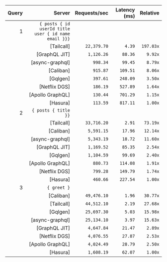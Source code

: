 <!-- PERFORMANCE_RESULTS_START -->

| Query | Server | Requests/sec | Latency (ms) | Relative |
|-------:|--------:|--------------:|--------------:|---------:|
| 1 | `{ posts { id userId title user { id name email }}}` |
|| [Tailcall] | `22,379.70` | `4.39` | `197.03x` |
|| [GraphQL JIT] | `1,126.26` | `88.36` | `9.92x` |
|| [async-graphql] | `998.34` | `99.45` | `8.79x` |
|| [Caliban] | `915.87` | `109.51` | `8.06x` |
|| [Gqlgen] | `397.61` | `248.09` | `3.50x` |
|| [Netflix DGS] | `186.19` | `527.89` | `1.64x` |
|| [Apollo GraphQL] | `130.44` | `701.29` | `1.15x` |
|| [Hasura] | `113.59` | `817.11` | `1.00x` |
| 2 | `{ posts { title }}` |
|| [Tailcall] | `33,716.20` | `2.91` | `73.19x` |
|| [Caliban] | `5,591.15` | `17.96` | `12.14x` |
|| [async-graphql] | `5,343.19` | `18.72` | `11.60x` |
|| [GraphQL JIT] | `1,169.52` | `85.35` | `2.54x` |
|| [Gqlgen] | `1,104.59` | `99.69` | `2.40x` |
|| [Apollo GraphQL] | `880.73` | `114.08` | `1.91x` |
|| [Netflix DGS] | `799.28` | `149.79` | `1.74x` |
|| [Hasura] | `460.66` | `227.54` | `1.00x` |
| 3 | `{ greet }` |
|| [Caliban] | `49,476.10` | `1.96` | `30.77x` |
|| [Tailcall] | `44,512.10` | `2.19` | `27.68x` |
|| [Gqlgen] | `25,697.30` | `5.03` | `15.98x` |
|| [async-graphql] | `25,134.10` | `3.97` | `15.63x` |
|| [GraphQL JIT] | `4,647.84` | `21.47` | `2.89x` |
|| [Netflix DGS] | `4,076.55` | `27.87` | `2.53x` |
|| [Apollo GraphQL] | `4,024.49` | `28.79` | `2.50x` |
|| [Hasura] | `1,608.19` | `62.07` | `1.00x` |

<!-- PERFORMANCE_RESULTS_END -->
